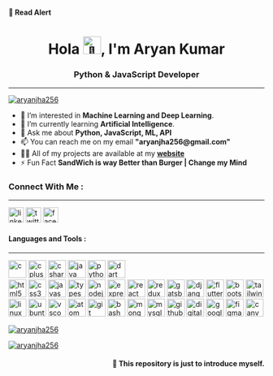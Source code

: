 <h4>💢 Read Alert</h4>
<h1 align="center">Hola <img src="https://media.tenor.com/images/c44f474c9e5f6a56431e6d21d913805d/tenor.gif" alt="👋" height="35"/>, I'm Aryan Kumar</h1>
<h3 align="center">Python & JavaScript Developer</h3>
<hr />

<p align="left"> <a href="https://github.com/aryanjha256" target="blank"><img src="https://img.shields.io/github/followers/aryanjha256?logo=GitHub&style=for-the-badge" alt="aryanjha256" /> </a> </p>

<ul>
  <li>👀 I’m interested in <strong>Machine Learning and Deep Learning</strong>.</li>
  <li>🌱 I’m currently learning <strong>Artificial Intelligence</strong>.</li>
  <li>💬 Ask me about <strong>Python, JavaScript, ML, API</strong></li>
  <li>📫 You can reach me on my email <strong>"aryanjha256@gmail.com"</strong></li>
  <li>👨‍💻 All of my projects are available at my <strong><a href="https://itsaryan.me">website</a></strong></li>
  <li>⚡ Fun Fact <strong>SandWich is way Better than Burger | Change my Mind</strong></li>
</ul>

<h3>Connect With Me :</h3>
<hr />
<p align="left">
<a href="https://linkedin.com/in/thearyankumar" target="_blank"><img src="https://cdn.jsdelivr.net/gh/devicons/devicon/icons/linkedin/linkedin-original.svg" alt="linkedin" height="30" /></a>
<a href="https://twitter.com/aryanjha256" target="_blank"><img src="https://cdn.jsdelivr.net/gh/devicons/devicon/icons/twitter/twitter-original.svg" alt="twitter" height="30" /></a>
<a href="https://facebook.com/aryanjha256" target="_blank"><img src="https://cdn.jsdelivr.net/gh/devicons/devicon/icons/facebook/facebook-original.svg" alt="facebook" height="30" /></a>
</p>

<h4>Languages and Tools :</h4>
<hr />
<p align="left">
<img src="https://cdn.jsdelivr.net/gh/devicons/devicon/icons/c/c-original.svg" alt="c" height="35" />
<img src="https://cdn.jsdelivr.net/gh/devicons/devicon/icons/cplusplus/cplusplus-original.svg" alt="cplusplus" height="35" />
<img src="https://cdn.jsdelivr.net/gh/devicons/devicon/icons/csharp/csharp-original.svg" alt="csharp" height="35" />
<img src="https://cdn.jsdelivr.net/gh/devicons/devicon/icons/java/java-original.svg" alt="java" height="35" />
<img src="https://cdn.jsdelivr.net/gh/devicons/devicon/icons/python/python-original.svg" alt="python" height="35" />
<img src="https://cdn.jsdelivr.net/gh/devicons/devicon/icons/dart/dart-original.svg" alt="dart" height="35" />
<br />
<img src="https://cdn.jsdelivr.net/gh/devicons/devicon/icons/html5/html5-original.svg" alt="html5" height="35" />
<img src="https://cdn.jsdelivr.net/gh/devicons/devicon/icons/css3/css3-original.svg" alt="css3" height="35" />
<img src="https://cdn.jsdelivr.net/gh/devicons/devicon/icons/javascript/javascript-original.svg" alt="javascript" height="35" />
<img src="https://cdn.jsdelivr.net/gh/devicons/devicon/icons/typescript/typescript-original.svg" alt="typescript" height="35" />
<img src="https://cdn.jsdelivr.net/gh/devicons/devicon/icons/nodejs/nodejs-original.svg" alt="nodejs" height="35" />
<img src="https://cdn.jsdelivr.net/gh/devicons/devicon/icons/express/express-original.svg" alt="express" height="35" />
<img src="https://cdn.jsdelivr.net/gh/devicons/devicon/icons/react/react-original.svg" alt="react" height="35" />
<img src="https://cdn.jsdelivr.net/gh/devicons/devicon/icons/redux/redux-original.svg" alt="redux" height="35" />
<img src="https://cdn.jsdelivr.net/gh/devicons/devicon/icons/gatsby/gatsby-original.svg" alt="gatsby" height="35" />
<img src="https://cdn.jsdelivr.net/gh/devicons/devicon/icons/django/django-plain.svg" alt="django" height="35" />
<img src="https://cdn.jsdelivr.net/gh/devicons/devicon/icons/flutter/flutter-original.svg" alt="flutter" height="35" />
<img src="https://cdn.jsdelivr.net/gh/devicons/devicon/icons/bootstrap/bootstrap-plain.svg" alt="bootstrap" height="35" />
<img src="https://cdn.jsdelivr.net/gh/devicons/devicon/icons/tailwindcss/tailwindcss-plain.svg" alt="tailwind" height="35" />
<br />
<img src="https://cdn.jsdelivr.net/gh/devicons/devicon/icons/linux/linux-original.svg" alt="linux" height="35" />
<img src="https://cdn.jsdelivr.net/gh/devicons/devicon/icons/ubuntu/ubuntu-plain.svg" alt="ubuntu" height="35" />
<img src="https://cdn.jsdelivr.net/gh/devicons/devicon/icons/vscode/vscode-original.svg" alt="vscode" height="35" />
<img src="https://cdn.jsdelivr.net/gh/devicons/devicon/icons/atom/atom-original.svg" alt="atom" height="35" />
<img src="https://cdn.jsdelivr.net/gh/devicons/devicon/icons/git/git-original.svg" alt="git" height="35" />
<img src="https://cdn.jsdelivr.net/gh/devicons/devicon/icons/bash/bash-original.svg" alt="bash" height="35" />
<img src="https://cdn.jsdelivr.net/gh/devicons/devicon/icons/mongodb/mongodb-original.svg" alt="mongodb" height="35" />
<img src="https://cdn.jsdelivr.net/gh/devicons/devicon/icons/mysql/mysql-original.svg" alt="mysql" height="35" />
<img src="https://cdn.jsdelivr.net/gh/devicons/devicon/icons/github/github-original.svg" alt="github" height="35" />
<img src="https://cdn.jsdelivr.net/gh/devicons/devicon/icons/digitalocean/digitalocean-original.svg" alt="digitalocean" height="35" />
<img src="https://cdn.jsdelivr.net/gh/devicons/devicon/icons/googlecloud/googlecloud-original.svg" alt="googlecloud" height="35" />
<img src="https://cdn.jsdelivr.net/gh/devicons/devicon/icons/figma/figma-original.svg" alt="figma" height="35" />
<img src="https://cdn.jsdelivr.net/gh/devicons/devicon/icons/canva/canva-original.svg" alt="canva" height="35" />
</p>

<a href="https://github.com/aryanjha256">
  <p align="left"><img  src="https://github-readme-stats-sigma-five.vercel.app/api/top-langs/?username=aryanjha256&layout=compact&theme=nightowl&hide=html" alt="aryanjha256" /></p>
</a>

<a href="https://github.com/aryanjha256">
 <p align="left"><img src="https://github-readme-stats-sigma-five.vercel.app/api?username=aryanjha256&show_icons=true&theme=nightowl&line_height=27" alt="aryanjha256"/></p>
</a>

<h4 align="right">💢 This repository is just to introduce myself.</h4>
